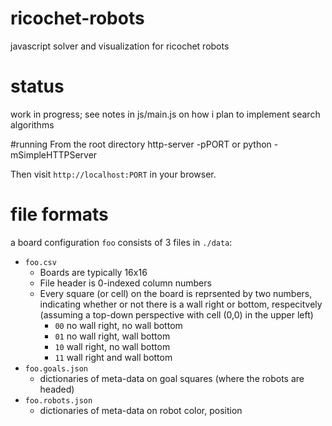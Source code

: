 # ricochet-robots
javascript solver and visualization for ricochet robots

# status
work in progress; see notes in js/main.js on how i plan to implement search algorithms

#running
From the root directory
    http-server -pPORT
or
     python -mSimpleHTTPServer

Then visit `http://localhost:PORT` in your browser.


# file formats
a  board configuration `foo` consists of 3 files in `./data`:
* `foo.csv`
    * Boards are typically 16x16
    * File header is 0-indexed column numbers
    * Every square (or cell) on the board is reprsented by two numbers, indicating whether or not there is a wall right or bottom, respecitvely (assuming a top-down perspective with cell (0,0) in the upper left)
        * `00` no wall right, no wall bottom
        * `01` no wall right, wall bottom
        * `10` wall right, no wall bottom
        * `11` wall right and wall bottom 
* `foo.goals.json`
    * dictionaries of meta-data on goal squares (where the robots are headed)
* `foo.robots.json`
    * dictionaries of meta-data on robot color, position
